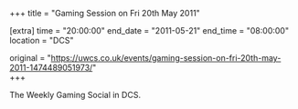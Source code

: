 +++
title = "Gaming Session on Fri 20th May 2011"

[extra]
time = "20:00:00"
end_date = "2011-05-21"
end_time = "08:00:00"
location = "DCS"

original = "https://uwcs.co.uk/events/gaming-session-on-fri-20th-may-2011-1474489051973/"    
+++

The Weekly Gaming Social in DCS.

